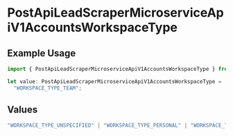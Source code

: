 # PostApiLeadScraperMicroserviceApiV1AccountsWorkspaceType

## Example Usage

```typescript
import { PostApiLeadScraperMicroserviceApiV1AccountsWorkspaceType } from "oppulence-backend-sdk/models/operations";

let value: PostApiLeadScraperMicroserviceApiV1AccountsWorkspaceType =
  "WORKSPACE_TYPE_TEAM";
```

## Values

```typescript
"WORKSPACE_TYPE_UNSPECIFIED" | "WORKSPACE_TYPE_PERSONAL" | "WORKSPACE_TYPE_TEAM" | "WORKSPACE_TYPE_ENTERPRISE"
```